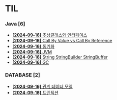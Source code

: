# TIL
 
### Java [6]
- [**[2024-09-16]**  추상클래스와 인터페이스](https://github.com/A-lass/TIL/blob/main/Java/추상클래스와_인터페이스.md)
- [**[2024-09-16]**  Call By Value vs Call By Reference](https://github.com/A-lass/TIL/blob/main/Java/Call_By_Value_vs_Call_By_Reference.md)
- [**[2024-09-16]**  동기화](https://github.com/A-lass/TIL/blob/main/Java/동기화.md)
- [**[2024-09-16]**  JVM](https://github.com/A-lass/TIL/blob/main/Java/JVM.md)
- [**[2024-09-16]**  String StringBuilder StringBuffer](https://github.com/A-lass/TIL/blob/main/Java/String_StringBuilder_StringBuffer.md)
- [**[2024-09-16]**  GC](https://github.com/A-lass/TIL/blob/main/Java/GC.md)
### DATABASE [2]
- [**[2024-09-16]**  관계 데이터 모델](https://github.com/A-lass/TIL/blob/main/DATABASE/관계_데이터_모델.md)
- [**[2024-09-16]**  트랜잭션](https://github.com/A-lass/TIL/blob/main/DATABASE/트랜잭션.md)
